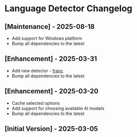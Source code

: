 # Language Detector Changelog

## [Maintenance] - 2025-08-18

- Add support for Windows platform
- Bump all dependencies to the latest

## [Enhancement] - 2025-03-31

- Add new detector - [franc](https://npmjs.com/franc)
- Bump all dependencies to the latest

## [Enhancement] - 2025-03-20

- Cache selected options
- Add support for choosing available AI models
- Bump all dependencies to the latest

## [Initial Version] - 2025-03-05
